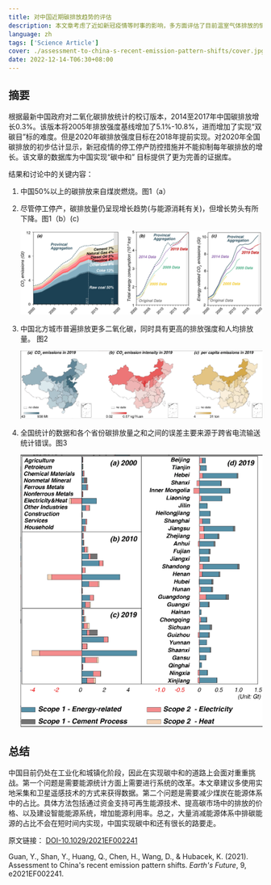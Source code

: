 ```yaml
---
title: 对中国近期碳排放趋势的评估
description: 本文章考虑了近如新冠疫情等时事的影响，多方面评估了目前温室气体排放的情况
language: zh
tags: ['Science Article']
cover: ./assessment-to-china-s-recent-emission-pattern-shifts/cover.jpg
date: 2022-12-14-T06:30+08:00
---
```


## 摘要

根据最新中国政府对二氧化碳排放统计的校订版本，2014至2017年中国碳排放增长0.3%。该版本将2005年排放强度基线增加了5.1%-10.8%，进而增加了实现“双碳目”标的难度。但是2020年碳排放强度目标在2018年提前实现。对2020年全国碳排放的初步估计显示，新冠疫情的停工停产防控措施并不能抑制每年碳排放的增长。该文章的数据库为中国实现“碳中和” 目标提供了更为完善的证据库。

结果和讨论中的关键内容：

1. 中国50%以上的碳排放来自煤炭燃烧。图1（a）
2. 尽管停工停产，碳排放量仍呈现增长趋势(与能源消耗有关)，但增长势头有所下降。图1（b）(c)

   ![EmissionData](./assessment-to-china-s-recent-emission-pattern-shifts/emission-data.jpg)

3. 中国北方城市普遍排放更多二氧化碳，同时具有更高的排放强度和人均排放量。 图2

   ![图二](./assessment-to-china-s-recent-emission-pattern-shifts/figure2.png)

4. 全国统计的数据和各个省份碳排放量之和之间的误差主要来源于跨省电流输送统计错误。图3

   ![图三](./assessment-to-china-s-recent-emission-pattern-shifts/figure3.png)

## 总结

中国目前仍处在工业化和城镇化阶段，因此在实现碳中和的道路上会面对重重挑战。第一个问题是需要能源统计方面上需要进行系统的改革。本文章建议多使用实地采集和卫星遥感技术的方式来获得数据。第二个问题是需要减少煤炭在能源体系中的占比。具体方法包括通过资金支持可再生能源技术、提高碳市场中的排放的价格、以及建设智能能源系统，增加能源利用率。总之，大量消减能源体系中排碳能源的占比不会在短时间内实现，中国实现碳中和还有很长的路要走。

原文链接： [DOI-10.1029/2021EF002241](https://doi.org/10.1029/2021EF002241)

Guan, Y., Shan, Y., Huang, Q., Chen, H., Wang, D., & Hubacek, K. (2021). Assessment to China's recent emission pattern shifts. *Earth's Future*, 9, e2021EF002241.
